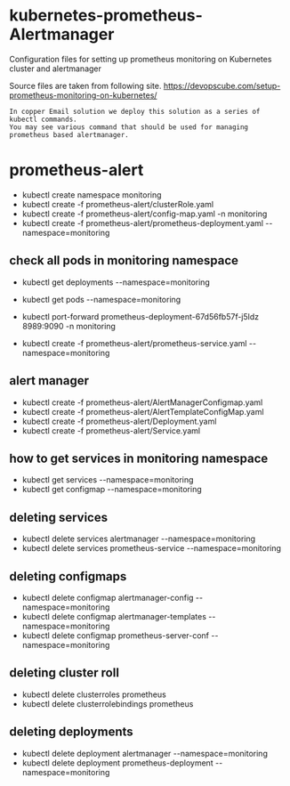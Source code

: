 # kubernetes-prometheus-Alertmanager
Configuration files for setting up prometheus monitoring on Kubernetes cluster and alertmanager

Source files are taken from following site. https://devopscube.com/setup-prometheus-monitoring-on-kubernetes/


    In copper Email solution we deploy this solution as a series of kubectl commands.
    You may see various command that should be used for managing prometheus based alertmanager.

#   prometheus-alert

-   kubectl create namespace monitoring
-   kubectl create -f prometheus-alert/clusterRole.yaml
-   kubectl create -f prometheus-alert/config-map.yaml -n monitoring
-   kubectl create  -f prometheus-alert/prometheus-deployment.yaml --namespace=monitoring

## check all pods in monitoring namespace
-   kubectl get deployments --namespace=monitoring

-   kubectl get pods --namespace=monitoring
-   kubectl port-forward prometheus-deployment-67d56fb57f-j5ldz 8989:9090 -n monitoring

-   kubectl create -f prometheus-alert/prometheus-service.yaml --namespace=monitoring


## alert manager
-   kubectl create -f prometheus-alert/AlertManagerConfigmap.yaml
-   kubectl create -f prometheus-alert/AlertTemplateConfigMap.yaml
-   kubectl create -f prometheus-alert/Deployment.yaml
-   kubectl create -f prometheus-alert/Service.yaml

## how to get services in monitoring namespace
-   kubectl get services --namespace=monitoring
-   kubectl get configmap --namespace=monitoring


## deleting services
-   kubectl delete services alertmanager --namespace=monitoring
-   kubectl delete services prometheus-service --namespace=monitoring
## deleting configmaps
-   kubectl delete configmap alertmanager-config --namespace=monitoring
-   kubectl delete configmap alertmanager-templates --namespace=monitoring
-   kubectl delete configmap prometheus-server-conf --namespace=monitoring
## deleting cluster roll
-   kubectl delete clusterroles prometheus
-   kubectl delete clusterrolebindings prometheus
## deleting deployments
-   kubectl delete deployment alertmanager --namespace=monitoring
-   kubectl delete deployment prometheus-deployment --namespace=monitoring


